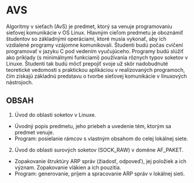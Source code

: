 # AVS

Algoritmy v sieťach (AvS) je predmet, ktorý sa venuje programovaniu sieťovej komunikácie v OS Linux. Hlavným cieľom predmetu je oboznámiť študentov so základnými operáciami, ktoré musia vykonať, aby ich vzdialené programy vzájomne komunikovali. Študenti budú počas cvičení programovať v jazyku C pod vedením vyučujúceho. Programy budú slúžiť ako príklady (s minimálnymi funkciami) používania rôznych typov soketov v Linuxe. Študenti tak budú môcť prepojiť svoje už skôr nadobudnuté teoretické vedomosti s praktickou aplikáciou v realizovaných programoch, čím získajú základnú predstavu o tvorbe sieťovej komunikácie v linuxových nástrojoch.

## OBSAH

1. Úvod do oblasti soketov v Linuxe.
  - Úvodný popis predmetu, jeho priebeh a uvedenie tém, ktorým sa predmet venuje.
  - Program: posielanie rámcov s vlastným obsahom do celej lokálnej siete.
2. Úvod do oblasti surových soketov (SOCK_RAW) v doméne AF_PAKET.
  - Zopakovanie štruktúry ARP správ (žiadosť, odpoveď), jej položiek a ich význam. Zopakovanie vlákien a ich pouzitia.
  - Program: generovanie, príjem a spracovanie ARP správ v lokálnej sieti.
  
